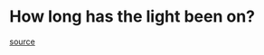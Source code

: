 # How long has the light been on?

[source](https://www.reddit.com/r/dailyprogrammer/comments/7qn07r/20180115_challenge_347_easy_how_long_has_the/)
